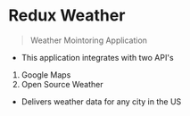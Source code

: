 # Redux Weather
> Weather Mointoring Application

 - This application integrates with two API's
  1. Google Maps
  2. Open Source Weather

 - Delivers weather data for any city in the US